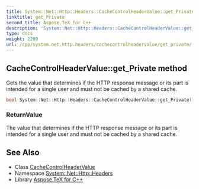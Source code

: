 ```yaml
---
title: System::Net::Http::Headers::CacheControlHeaderValue::get_Private method
linktitle: get_Private
second_title: Aspose.TeX for C++
description: 'System::Net::Http::Headers::CacheControlHeaderValue::get_Private method. Gets the value that determines if the HTTP response message or its part is intended for a single user and must not be cached by a shared cache in C++.'
type: docs
weight: 2200
url: /cpp/system.net.http.headers/cachecontrolheadervalue/get_private/
---
```

## CacheControlHeaderValue::get_Private method


Gets the value that determines if the HTTP response message or its part is intended for a single user and must not be cached by a shared cache.

```cpp
bool System::Net::Http::Headers::CacheControlHeaderValue::get_Private()
```


### ReturnValue

The value that determines if the HTTP response message or its part is intended for a single user and must not be cached by a shared cache.

## See Also

* Class [CacheControlHeaderValue](../)
* Namespace [System::Net::Http::Headers](../../)
* Library [Aspose.TeX for C++](../../../)

